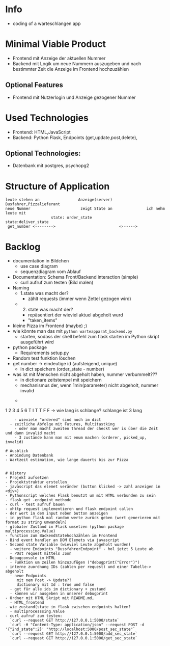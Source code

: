 # Info
- coding of a warteschlangen app
# Minimal Viable Product
- Frontend mit Anzeige der aktuellen Nummer
- Backend mit Logik um neue Nummern auszugeben und nach bestimmter Zeit die Anzeige im Frontend hochzuzählen
## Optional Features
- Frontend mit Nutzerlogin und Anzeige gezogener Nummer
# Used Technologies
- Frontend: HTML,JavaScript
- Backend: Python Flask, Endpoints (get,update,post,delete),
## Optional Technologies:
- Datenbank mit postgres, psychopg2 
# Structure of Application
```
leute stehen an                 Anzeige(server)        Busfahrer,Pizzalieferant
neue Nummer                      zeigt State an               ich nehm leute mit
                    state: order_state               state:deliver_state
 get_number <-------->                            <------>
```
# Backlog
- documentation in Bildchen
  - use case diagram
  - sequenzdiagram vom Ablauf
- Documentation:
  Schema Front/Backend interaction (simple)
  - curl aufruf zum testen (Bild malen)
- Naming 
  - 1.state was macht der?
    - zählt requests (immer wenn Zettel gezogen wird)
  - 2. state was macht der?
    - repäsentiert der wieviel aktuel abgeholt wurd 
	- "taken_items"
- kleine Pizza im Frontend (maybe) ;)
- wie könnte man das mit `python warteapparat_backend.py`
  - starten, sodass der shell befehl zum flask starten im Python skript ausgeführt wird
- python package 
  - Requirements setup.py
- Random test funktion löschen
- get number -> eindeutige id (aufsteigend, unique)
  - in dict speichern (order_state - number)
- was ist mit Menschen nicht abgeholt haben, nummer verbummelt???
  - in dictionare zeitstempel mit speichern
  - mechanismus der, wenn 1min(parameter) nicht abgeholt, nummer invalid
  - ```
1 2 3 4 5 6
T I T T F F  -> wie lang is schlange? schlange ist 3 lang
```
    - wieviele "ordered" sind noch im dict 
  - zeitliche Abfolge mit Futures, Multitastking
    - oder man macht zweiten thread der checkt wer is über die Zeit und dann invalid macht
    - 3 zustände kann man mit enum machen (orderer, picked_up, invalid) 

# Ausblick
- Anbindung Datenbank
- Wartzeit estimation, wie lange dauerts bis zur Pizza


# History
- Projekt aufsetzen
- Projektstruktur erstellen
- javascript das elemet veränder (button klicked -> zahl anzeigen in <div>)
- Pythonscript welches Flask benutzt um mit HTML verbunden zu sein
- flask get -endpoint methode
- curl - test aufruf bauen
- xhttp request implementieren und flask endpoint callen
- der wert in dem input neben button anzeigen
- in python flask mal random werte zurück geben (wert generieren mit format zu string umwandeln)
- globaler Zustand in Flask umsetzen (python package multiprocessing.Value)
- function zum BackendStatehochzählen im Frontend
- Bind event handler an DOM Elemets via javascript
- Second state Variable (wieviel Leute abgeholt wurden)
  - weitere Endpoints "BussfahrerEndpoint" - hol jetzt 5 Leute ab
  - POst request mittels JSon
- Debugconsole im HTML
  - Funktion um zeilen hinzuzufügen ("debugprint("Error")")
- interne zuordnung IDs (zahlen per request) und einer Tabelle-> abgeholt
  - neue Endpoints 
     mit nem Post -> Update?? 
	 dictionary mit Id : true und false	
  - get für alle ids im dictionary + zustand
  - können wir ausgeben in unserer debugprint
- Ordner mit HTML Skript mit README.md,
  - HTML_frontend
- wie zustand(state in flask zwischen endpoints halten?
  - multiprocesssing.Value
- curl aufruf zum testen:
  `curl --request GET http://127.0.0.1:5000/state`
  `curl -H "Content-Type: application/json" --request POST -d '{"2nd_state":2}' "http://localhost:5000/post_sec_state"`
  `curl --request GET http://127.0.0.1:5000/add_sec_state`
  `curl --request GET http://127.0.0.1:5000/get_sec_state`	
